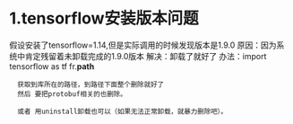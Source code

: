 # 1.tensorflow安装版本问题
假设安装了tensorflow=1.14,但是实际调用的时候发现版本是1.9.0
原因：因为系统中肯定残留着未卸载完成的1.9.0版本
解决：卸载了就好了
办法：import tensorflow as tf
      fr.__path__
      
      获取到库所在的路径，到路径下面整个删除就好了
      然后 要把protobuf相关的也删除。
      
      或者 用uninstall卸载也可以（如果无法正常卸载，就暴力删除吧）。
